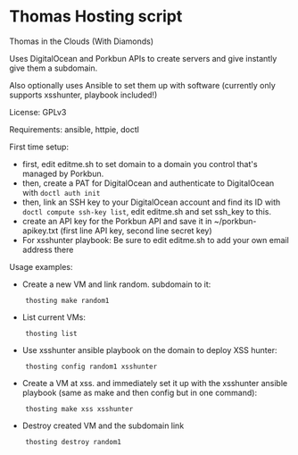 # Thomas Hosting script

Thomas in the Clouds (With Diamonds)

Uses DigitalOcean and Porkbun APIs to create servers and give instantly give them a subdomain.

Also optionally uses Ansible to set them up with software (currently only supports xsshunter, playbook included!)

License: GPLv3

Requirements: ansible, httpie, doctl

First time setup:

 - first, edit editme.sh to set domain to a domain you control that's managed by Porkbun.
 - then, create a PAT for DigitalOcean and authenticate to DigitalOcean with `doctl auth init`
 - then, link an SSH key to your DigitalOcean account and find its ID with `doctl compute ssh-key list`, edit editme.sh and set ssh_key to this.
 - create an API key for the Porkbun API and save it in ~/porkbun-apikey.txt (first line API key, second line secret key)
 - For xsshunter playbook: Be sure to edit editme.sh to add your own email address there

Usage examples:

 - Create a new VM and link random.<domain> subdomain to it:
```
    thosting make random1
```

 - List current VMs:
```
    thosting list
```

 - Use xsshunter ansible playbook on the domain to deploy XSS hunter:
```
    thosting config random1 xsshunter
```

 - Create a VM at xss.<domain> and immediately set it up with the xsshunter ansible playbook (same as make and then config but in one command):
```
    thosting make xss xsshunter
```

 - Destroy created VM and the subdomain link
```
    thosting destroy random1
```

